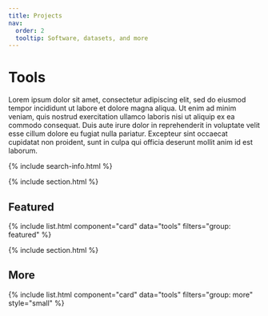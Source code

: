 ```yaml
---
title: Projects
nav:
  order: 2
  tooltip: Software, datasets, and more
---
```


# <i class="fas fa-tools"></i>Tools

Lorem ipsum dolor sit amet, consectetur adipiscing elit, sed do eiusmod tempor incididunt ut labore et dolore magna aliqua.
Ut enim ad minim veniam, quis nostrud exercitation ullamco laboris nisi ut aliquip ex ea commodo consequat.
Duis aute irure dolor in reprehenderit in voluptate velit esse cillum dolore eu fugiat nulla pariatur.
Excepteur sint occaecat cupidatat non proident, sunt in culpa qui officia deserunt mollit anim id est laborum.

{% include search-info.html %}

{% include section.html %}

## Featured

{% include list.html component="card" data="tools" filters="group: featured" %}

{% include section.html %}

## More

{% include list.html component="card" data="tools" filters="group: more" style="small" %}
